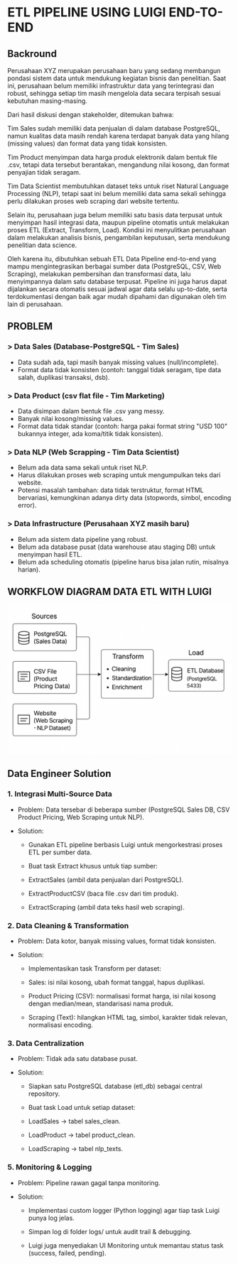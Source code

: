  # ETL PIPELINE USING LUIGI END-TO-END

## Backround
Perusahaan XYZ merupakan perusahaan baru yang sedang membangun pondasi sistem data untuk mendukung kegiatan bisnis dan penelitian. Saat ini, perusahaan belum memiliki infrastruktur data yang terintegrasi dan robust, sehingga setiap tim masih mengelola data secara terpisah sesuai kebutuhan masing-masing.

Dari hasil diskusi dengan stakeholder, ditemukan bahwa:

Tim Sales sudah memiliki data penjualan di dalam database PostgreSQL, namun kualitas data masih rendah karena terdapat banyak data yang hilang (missing values) dan format data yang tidak konsisten.

Tim Product menyimpan data harga produk elektronik dalam bentuk file .csv, tetapi data tersebut berantakan, mengandung nilai kosong, dan format penyajian tidak seragam.

Tim Data Scientist membutuhkan dataset teks untuk riset Natural Language Processing (NLP), tetapi saat ini belum memiliki data sama sekali sehingga perlu dilakukan proses web scraping dari website tertentu.

Selain itu, perusahaan juga belum memiliki satu basis data terpusat untuk menyimpan hasil integrasi data, maupun pipeline otomatis untuk melakukan proses ETL (Extract, Transform, Load). Kondisi ini menyulitkan perusahaan dalam melakukan analisis bisnis, pengambilan keputusan, serta mendukung penelitian data science.

Oleh karena itu, dibutuhkan sebuah ETL Data Pipeline end-to-end yang mampu mengintegrasikan berbagai sumber data (PostgreSQL, CSV, Web Scraping), melakukan pembersihan dan transformasi data, lalu menyimpannya dalam satu database terpusat. Pipeline ini juga harus dapat dijalankan secara otomatis sesuai jadwal agar data selalu up-to-date, serta terdokumentasi dengan baik agar mudah dipahami dan digunakan oleh tim lain di perusahaan.


 ## PROBLEM
 ### > Data Sales (Database-PostgreSQL - Tim Sales)
- Data sudah ada, tapi masih banyak missing values (null/incomplete).
- Format data tidak konsisten (contoh: tanggal tidak seragam, tipe data salah, duplikasi transaksi, dsb).

### > Data Product (csv flat file - Tim Marketing)
- Data disimpan dalam bentuk file .csv yang messy.
- Banyak nilai kosong/missing values.
- Format data tidak standar (contoh: harga pakai format string "USD 100" bukannya integer, ada koma/titik tidak konsisten).

### > Data NLP (Web Scrapping - Tim Data Scientist)
- Belum ada data sama sekali untuk riset NLP.
- Harus dilakukan proses web scraping untuk mengumpulkan teks dari website.
- Potensi masalah tambahan: data tidak terstruktur, format HTML bervariasi, kemungkinan adanya dirty data (stopwords, simbol, encoding error).

### > Data Infrastructure (Perusahaan XYZ masih baru)
- Belum ada sistem data pipeline yang robust.
- Belum ada database pusat (data warehouse atau staging DB) untuk menyimpan hasil ETL.
- Belum ada scheduling otomatis (pipeline harus bisa jalan rutin, misalnya harian).

## WORKFLOW DIAGRAM DATA ETL WITH LUIGI
![WORKFLOW DIAGRAM DATA ETL WITH LUIGI](https://github.com/Ujeeg/ETL-Luigi-from-multi-source/blob/main/img/flow_design_data%20_engineering.png)

## Data Engineer Solution

### 1. Integrasi Multi-Source Data

- Problem: Data tersebar di beberapa sumber (PostgreSQL Sales DB, CSV Product Pricing, Web Scraping untuk NLP).

- Solution:
    - Gunakan ETL pipeline berbasis Luigi untuk  mengorkestrasi proses ETL per sumber data.

    - Buat task Extract khusus untuk tiap sumber:

    - ExtractSales (ambil data penjualan dari PostgreSQL).

    - ExtractProductCSV (baca file .csv dari tim produk).

    - ExtractScraping (ambil data teks hasil web scraping).

### 2. Data Cleaning & Transformation

- Problem: Data kotor, banyak missing values, format tidak konsisten.

- Solution:
    - Implementasikan task Transform per dataset:

    - Sales: isi nilai kosong, ubah format tanggal, hapus duplikasi.

    - Product Pricing (CSV): normalisasi format harga, isi nilai kosong dengan median/mean, standarisasi nama produk.

    - Scraping (Text): hilangkan HTML tag, simbol, karakter tidak relevan, normalisasi encoding.

### 3. Data Centralization

- Problem: Tidak ada satu database pusat.

- Solution:

    - Siapkan satu PostgreSQL database (etl_db) sebagai central repository.

    - Buat task Load untuk setiap dataset:

    - LoadSales → tabel sales_clean.

    - LoadProduct → tabel product_clean.

    - LoadScraping → tabel nlp_texts.


### 5. Monitoring & Logging

- Problem: Pipeline rawan gagal tanpa monitoring.

- Solution:

    - Implementasi custom logger (Python logging) agar tiap task Luigi punya log jelas.

    - Simpan log di folder logs/ untuk audit trail & debugging.

    - Luigi juga menyediakan UI Monitoring untuk memantau status task (success, failed, pending).

